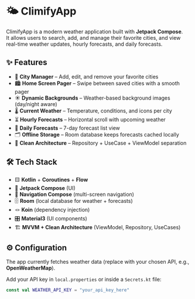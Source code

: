 # 🌤️ ClimifyApp

ClimifyApp is a modern weather application built with **Jetpack Compose**.  
It allows users to search, add, and manage their favorite cities, and view real-time weather updates, hourly forecasts, and daily forecasts.

## ✨ Features

- 📍 **City Manager** – Add, edit, and remove your favorite cities
- 🏙️ **Home Screen Pager** – Swipe between saved cities with a smooth pager
- ☀️ **Dynamic Backgrounds** – Weather-based background images (day/night aware)
- 🌡️ **Current Weather** – Temperature, conditions, and icons per city
- ⏳ **Hourly Forecasts** – Horizontal scroll with upcoming weather
- 📅 **Daily Forecasts** – 7-day forecast list view
- 🗂️ **Offline Storage** – Room database keeps forecasts cached locally
- 🚀 **Clean Architecture** – Repository + UseCase + ViewModel separation  


## 🛠️ Tech Stack

- 🟨 **Kotlin** + **Coroutines** + **Flow**
- 🎨 **Jetpack Compose** (UI)
- 🧭 **Navigation Compose** (multi-screen navigation)
- 🗄️ **Room** (local database for weather + forecasts)
- 🪢 **Koin** (dependency injection)
- 🎛️ **Material3** (UI components)
- 🏗️ **MVVM + Clean Architecture** (ViewModel, Repository, UseCases)  


## ⚙️ Configuration

The app currently fetches weather data (replace with your chosen API, e.g., **OpenWeatherMap**).

Add your API key in `local.properties` or inside a `Secrets.kt` file:

```kotlin
const val WEATHER_API_KEY = "your_api_key_here"
